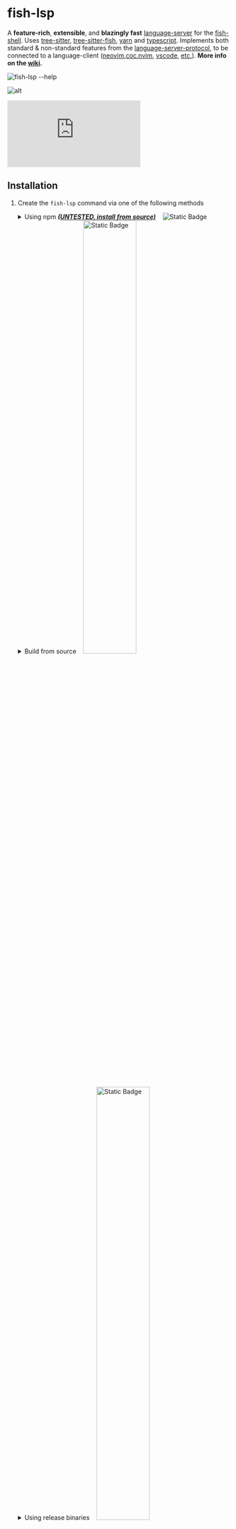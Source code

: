 # fish-lsp

A __feature-rich__, __extensible__, and __blazingly fast__ [language-server](https://github.com/microsoft/vscode-languageserver-node/tree/main/server/src/common) for the [fish-shell](https://fishshell.com/). 
Uses [tree-sitter](https://tree-sitter.github.io/tree-sitter/), [tree-sitter-fish](https://github.com/ram02z/tree-sitter-fish), [yarn](https://yarnpkg.com/) and [typescript](https://www.typescriptlang.org/). 
Implements both standard & non-standard features from the [language-server-protocol](https://microsoft.github.io/language-server-protocol/specifications/lsp/3.17/specification/#headerPart), 
to be connected to a language-client ([neovim](https://neovim.io/),[coc.nvim](https://github.com/neoclide/coc.nvim), [vscode](https://code.visualstudio.com/), [etc.](https://github.com/ndonfris/fish-lsp-language-clients)). __More
info on the [wiki](https://github.com/ndonfris/fish-lsp/wiki).__

![fish-lsp --help](https://i.imgur.com/M6Zm3yW.png)
<!-- ![helpmsg](https://i.imgur.com/Xypl9PN.png) -->

![alt](https://player.vimeo.com/video/930061064?h=eaf4bb5804)

<iframe src="https://player.vimeo.com/video/930061064?h=eaf4bb5804" frameborder="0" webkitallowfullscreen mozallowfullscreen allowfullscreen></iframe>
<!-- <iframe src="https://player.vimeo.com/video/930061064?h=eaf4bb5804" width="640" height="360" frameborder="0" allow="autoplay; fullscreen; picture-in-picture" allowfullscreen></iframe> -->
<!-- <p><a href="https://vimeo.com/930061064">fish-lsp demo</a> from <a href="https://vimeo.com/user217605615">nick donfris</a> on <a href="https://vimeo.com">Vimeo</a>.</p> -->

## Installation
1. Create the `fish-lsp` command via one of the following methods
    <details>
    <!-- <summary>Using npm <b><i><ins>(UNTESTED, install from source is recommended)</ins></i></b>&nbsp;&nbsp;&nbsp;&nbsp;<img alt="Static Badge" src="https://img.shields.io/badge/recommended-white?style=plastic&logo=npm&logoColor=%235f5fd7&labelColor=%23000&color=%235f5fd7" wight="50%" /> -->
    <summary>Using npm <b><i><ins>(UNTESTED, install from source)</ins></i></b>&nbsp;&nbsp;&nbsp;&nbsp;<img alt="Static Badge" src="https://img.shields.io/badge/NOT_recommended-white?style=plastic&logo=npm&logoColor=%235f5fd7&labelColor=%23000&color=%235f5fd7" wight="50%" />
    </summary>

    >    ```fish
    >    npm i -g fish-lsp
    >    ```
    </details>
    <details>
    <summary>Build from source&nbsp;&nbsp;&nbsp;&nbsp;<img alt="Static Badge" src="https://img.shields.io/badge/for_contributing-blue?style=plastic&logo=devdotto&labelColor=grey" height="50%">
    </summary>

    >  * clone the repository
    >  * enter the directory
    >    ```fish
    >    cd ./fish-lsp
    >    ```
    >  * run install commands:
    >    ```fish
    >    yarn # install dependencies
    >    yarn setup # build the project using './script/*.sh' 
    >    ```
    </details> 
    <details>
    <summary>Using release binaries&nbsp;&nbsp;&nbsp;&nbsp;<a href="https://github.com/ndonfris/fish-lsp/releases"><img alt="Static Badge" src="https://img.shields.io/badge/release%20branch-black?style=plastic&logo=powershell&logoColor=%23ce3df3&labelColor=%23000&color=%23ce3df3" height="50%"></a></summary>

    > ***Currently is not recommended for use as the release binaries are error
    > prone and not fully tested.***
    >    * navigate to the [releases](https://github.com/ndonfris/fish-lsp/master/releases), and download the file for your OS
    >    * Rename file to fish-lsp (make sure the binary is executable as well)
    >        ```fish
    >        # cd to downloaded location 
    >        mv fish-lsp-linux fish-lsp 
    >        chmod +x ./fish-lsp
    >        ```
    >    * move the binary to your __\$PATH__: 
    >        ```fish
    >        mv ./fish-lsp ~/.local/bin/fish-lsp
    >        ```
    </details>

1. Build and store completions:
    ```fish
    fish-lsp complete --fish > ~/.config/fish/completions/fish-lsp.fish
    ```

1. Provide the `fish-lsp` command to start the server from a language client 
    ```json
    {
      "languageserver": {
        "fish-lsp": {
            "command": "fish-lsp",
            "args": ["start"],
            "filetypes": ["fish"]
        }
      }
    }
   ```
    > configuration shown for "coc.nvim"
    > lua and other language-client configuration syntax's 
    > can be built by fish-lsp startup-configuration <filetype>.
    > Demo shows different hover documentation, go-to definition, go-to references
    > and some other features.
   <center>

   ![usage gif](https://media.giphy.com/media/v1.Y2lkPTc5MGI3NjExaWkwcDY5aTg1OGltbDV6cGh4cGU4a204cGd1aHd6MmNpMWRrZ2d1biZlcD12MV9pbnRlcm5hbF9naWZfYnlfaWQmY3Q9Zw/PdSL9U8GXwV8xECE8k/giphy.gif)

   </center> 

## Features

| Feature | Description | Status |
| --- | --- | --- |
| __Completion__ | Provides completions for commands, variables, and functions | ✅ |
| __Hover__ | Shows documentation for commands, variables, and functions. Has special handlers for `--flag`, `commands`, `functions`, `variables` | ✅ |
| __Signature Help__ | Shows the signature of a command or function | ✖  |
| __Goto Definition__ | Jumps to the definition of a command, variable, or function | ✅ |
| __Find References__ | Shows all references to a command, variable, or function | ✅ |
| __Rename__ | Rename within _matching_ __global__ && __local__ scope | ✅ |
| __Document Symbols__ | Shows all commands, variables, and functions in a document | ✅ |
| __Workspace Symbols__ | Shows all commands, variables, and functions in a workspace | ✅ |
| __Document Formatting__ | Formats a document, _full_ & _selection_ | ✅ |
| __Document Highlight__ / __Semantic Token__ | Highlights all references to a command, variable, or function.  | ✖  |
| __Command Execution__ | Executes a server command from the client | ✖  |
| __Code Action__ | Shows all available code actions | ✖  |
| __Code Lens__ | Shows all available code lenses | ✖  |
| __Logger__ | Logs all server activity | ✅ |
| __Diagnostic__ | Shows all diagnostics | ✖  |
| __Telescope Integration__ | Integrates with the telescope.nvim plugin | ✅ |
| __CLI Interactivity__ | Provides a CLI for server interaction. Built by `fish-lsp complete <option>` | ✅ |
| __Client Tree__ | Shows the defined scope as a Tree | ✅ |
| __Indexing__ | Indexes all commands, variables, and functions | ✅ |

## Viewing the [Wiki](https://github.com/ndonfris/fish-lsp/wiki)
Contains more information on the project, including the future roadmap, and
contribution guidelines. Project is still in it's early releases, so the wiki
information is subject to change. Contains ['minimal' client submodules](https://github.com/ndonfris/fish-lsp-language-clients),
useful snippets, and bleeding edge feature documentation.

## Sources
This project aims to be a more feature rich alternative to some of it's predecessors,
while maintaining an editor agnostic server implantation. The following sources were
major influences on the project's overall design and structure.

- __Official Documentation__
  - [__LSP__](https://microsoft.github.io/language-server-protocol/specifications/lsp/3.17/specification/#headerPart)
  - [__LSIF__](https://microsoft.github.io/language-server-protocol/specifications/lsp/3.17/specification/#headerPart)
  - [__vscode-extension-samples__](https://github.com/microsoft/vscode-extension-samples/tree/main)
  - [__Tree-Sitter__](https://tree-sitter.github.io/tree-sitter/)
  - [__Tree-Sitter-Fish__](https://github.com/ram02z/tree-sitter-fish)

- __Related/Similiar projects__
  - [vscode-languageserver-node/testbed](https://github.com/microsoft/vscode-languageserver-node/tree/main/testbed)
  - [awk-language-server](https://github.com/Beaglefoot/awk-language-server/tree/master/server)
  - [bash-language-server](https://github.com/bash-lsp/bash-language-server/tree/main/server/src)
  - [coc.fish](https://github.com/oncomouse/coc-fish)
  - [typescript-language-server](https://github.com/typescript-language-server/typescript-language-server#running-the-language-server)
  - [coc-tsserver](https://github.com/neoclide/coc-tsserver)

- __Important Packages__
  - [vscode-jsonrpc](https://www.npmjs.com/package/vscode-jsonrpc)
  - [vscode-languageserver](https://github.com/Microsoft/vscode-languageserver-node)
  - [vscode-languageserver-textdocument](https://github.com/Microsoft/vscode-languageserver-node)

- __Default Implementation Git Repos__
  - [client implementation](https://github.com/microsoft/vscode-languageserver-node/blob/main/client/src/common)
  - [server implementation](https://github.com/microsoft/vscode-languageserver-node/tree/main/server/src/common)  
